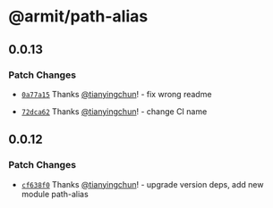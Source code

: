 # @armit/path-alias

## 0.0.13

### Patch Changes

- [`0a77a15`](https://github.com/armitjs/path-alias/commit/0a77a1532d42c74374b3cc61221b477b7491ea99) Thanks [@tianyingchun](https://github.com/tianyingchun)! - fix wrong readme

- [`72dca62`](https://github.com/armitjs/path-alias/commit/72dca62b5aea3c3ead2b9f0ef79eee5354d772da) Thanks [@tianyingchun](https://github.com/tianyingchun)! - change CI name

## 0.0.12

### Patch Changes

- [`cf638f0`](https://github.com/armitjs/armit/commit/cf638f0834e5f19b9f08cfb7f1c19574cfd68cf8) Thanks [@tianyingchun](https://github.com/tianyingchun)! - upgrade version deps, add new module path-alias
